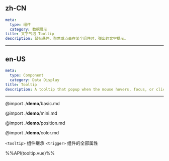 ## zh-CN
```yaml
meta:
  type: 组件
  category: 数据展示
title: 文字气泡 Tooltip
description: 鼠标悬停、聚焦或点击在某个组件时，弹出的文字提示。
```
---
## en-US
```yaml
meta:
  type: Component
  category: Data Display
title: Tooltip
description: A tooltip that popup when the mouse hovers, focus, or click on a component.
```
---

@import ./__demo__/basic.md

@import ./__demo__/mini.md

@import ./__demo__/position.md

@import ./__demo__/color.md

`<tooltip>` 组件继承 `<trigger>` 组件的全部属性

%%API(tooltip.vue)%%
